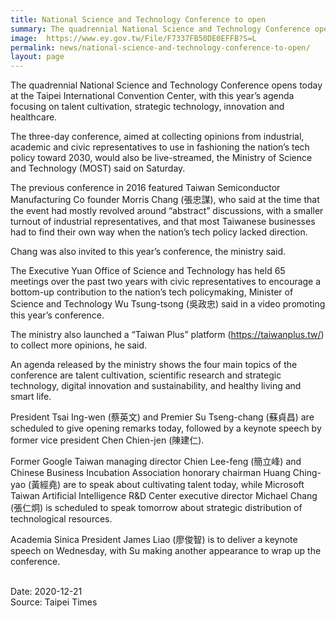 ```yaml
---
title: National Science and Technology Conference to open
summary: The quadrennial National Science and Technology Conference opens today at the Taipei International Convention Center
image:  https://www.ey.gov.tw/File/F7337FB50DE0EFFB?S=L
permalink: news/national-science-and-technology-conference-to-open/
layout: page
---
```

The quadrennial National Science and Technology Conference opens today at the Taipei International Convention Center, with this year’s agenda focusing on talent cultivation, strategic technology, innovation and healthcare.

The three-day conference, aimed at collecting opinions from industrial, academic and civic representatives to use in fashioning the nation’s tech policy toward 2030, would also be live-streamed, the Ministry of Science and Technology (MOST) said on Saturday.

The previous conference in 2016 featured Taiwan Semiconductor Manufacturing Co founder Morris Chang (張忠謀), who said at the time that the event had mostly revolved around “abstract” discussions, with a smaller turnout of industrial representatives, and that most Taiwanese businesses had to find their own way when the nation’s tech policy lacked direction.

Chang was also invited to this year’s conference, the ministry said.

The Executive Yuan Office of Science and Technology has held 65 meetings over the past two years with civic representatives to encourage a bottom-up contribution to the nation’s tech policymaking, Minister of Science and Technology Wu Tsung-tsong (吳政忠) said in a video promoting this year’s conference.

The ministry also launched a “Taiwan Plus” platform (https://taiwanplus.tw/) to collect more opinions, he said.

An agenda released by the ministry shows the four main topics of the conference are talent cultivation, scientific research and strategic technology, digital innovation and sustainability, and healthy living and smart life.

President Tsai Ing-wen (蔡英文) and Premier Su Tseng-chang (蘇貞昌) are scheduled to give opening remarks today, followed by a keynote speech by former vice president Chen Chien-jen (陳建仁).

Former Google Taiwan managing director Chien Lee-feng (簡立峰) and Chinese Business Incubation Association honorary chairman Huang Ching-yao (黃經堯) are to speak about cultivating talent today, while Microsoft Taiwan Artificial Intelligence R&D Center executive director Michael Chang (張仁炯) is scheduled to speak tomorrow about strategic distribution of technological resources.

Academia Sinica President James Liao (廖俊智) is to deliver a keynote speech on Wednesday, with Su making another appearance to wrap up the conference.

<br/>
Date: 2020-12-21
<br/>
Source: Taipei Times
